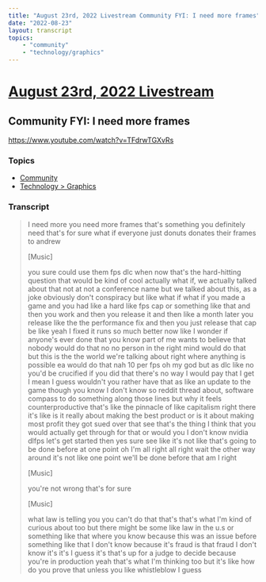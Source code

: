 ```yaml
---
title: "August 23rd, 2022 Livestream Community FYI: I need more frames"
date: "2022-08-23"
layout: transcript
topics:
    - "community"
    - "technology/graphics"
---
```

# [August 23rd, 2022 Livestream](../2022-08-23.md)
## Community FYI: I need more frames
https://www.youtube.com/watch?v=TFdrwTGXvRs

### Topics
* [Community](../topics/community.md)
* [Technology > Graphics](../topics/technology/graphics.md)

### Transcript

> I need more you need more frames that's something you definitely need that's for sure what if everyone just donuts donates their frames to andrew
>
> [Music]
>
> you sure could use them fps dlc when now that's the hard-hitting question that would be kind of cool actually what if, we actually talked about that not at not a conference name but we talked about this, as a joke obviously don't conspiracy but like what if what if you made a game and you had like a hard like fps cap or something like that and then you work and then you release it and then like a month later you release like the the performance fix and then you just release that cap be like yeah I fixed it runs so much better now like I wonder if anyone's ever done that you know part of me wants to believe that nobody would do that no no person in the right mind would do that but this is the the world we're talking about right where anything is possible ea would do that nah 10 per fps oh my god but as dlc like no you'd be crucified if you did that there's no way I would pay that I get I mean I guess wouldn't you rather have that as like an update to the game though you know I don't know so reddit thread about, software compass to do something along those lines but why it feels counterproductive that's like the pinnacle of like capitalism right there it's like is it really about making the best product or is it about making most profit they got sued over that see that's the thing I think that you would actually get through for that or would you I don't know nvidia dlfps let's get started then yes sure see like it's not like that's going to be done before at one point oh I'm all right all right wait the other way around it's not like one point we'll be done before that am I right
>
> [Music]
>
> you're not wrong that's for sure
>
> [Music]
>
> what law is telling you you can't do that that's that's what I'm kind of curious about too but there might be some like law in the u.s or something like that where you know because this was an issue before something like that I don't know because it's fraud is that fraud I don't know it's it's I guess it's that's up for a judge to decide because you're in production yeah that's what I'm thinking too but it's like how do you prove that unless you like whistleblow I guess
